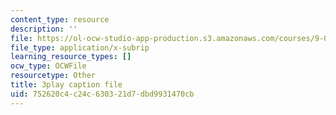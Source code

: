 ```yaml
---
content_type: resource
description: ''
file: https://ol-ocw-studio-app-production.s3.amazonaws.com/courses/9-04-sensory-systems-fall-2013/752620c4c24c630321d7dbd9931470cb_A0KpTR_Ujks.srt
file_type: application/x-subrip
learning_resource_types: []
ocw_type: OCWFile
resourcetype: Other
title: 3play caption file
uid: 752620c4-c24c-6303-21d7-dbd9931470cb
---
```

